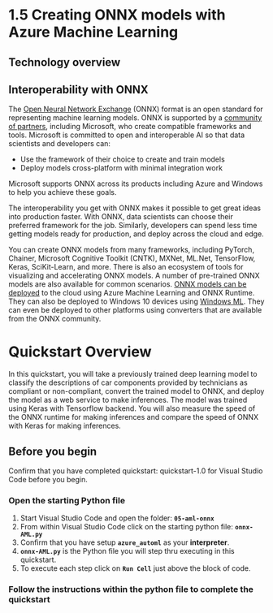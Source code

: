 # 1.5 Creating ONNX models with Azure Machine Learning
## Technology overview

## Interoperability with ONNX
The [Open Neural Network Exchange](https://onnx.ai/) (ONNX) format is an open standard for representing machine learning models. ONNX is supported by a [community of partners](https://onnx.ai/supported-tools), including Microsoft, who create compatible frameworks and tools. Microsoft is committed to open and interoperable AI so that data scientists and developers can:

- Use the framework of their choice to create and train models
- Deploy models cross-platform with minimal integration work

Microsoft supports ONNX across its products including Azure and Windows to help you achieve these goals.

The interoperability you get with ONNX makes it possible to get great ideas into production faster. With ONNX, data scientists can choose their preferred framework for the job. Similarly, developers can spend less time getting models ready for production, and deploy across the cloud and edge.

You can create ONNX models from many frameworks, including PyTorch, Chainer, Microsoft Cognitive Toolkit (CNTK), MXNet, ML.Net, TensorFlow, Keras, SciKit-Learn, and more.
There is also an ecosystem of tools for visualizing and accelerating ONNX models. A number of pre-trained ONNX models are also available for common scenarios.
[ONNX models can be deployed](https://docs.microsoft.com/azure/machine-learning/service/how-to-build-deploy-onnx#deploy) to the cloud using Azure Machine Learning and ONNX Runtime. They can also be deployed to Windows 10 devices using [Windows ML](https://docs.microsoft.com/windows/ai/). They can even be deployed to other platforms using converters that are available from the ONNX community.

# Quickstart Overview
In this quickstart, you will take a previously trained deep learning model to classify the descriptions of car components provided by technicians as compliant or non-compliant, convert the trained model to ONNX, and deploy the model as a web service to make inferences. The model was trained using Keras with Tensorflow backend. You will also measure the speed of the ONNX runtime for making inferences and compare the speed of ONNX with Keras for making inferences.

## Before you begin

Confirm that you have completed quickstart: quickstart-1.0 for Visual Studio Code before you begin.

### Open the starting Python file
1. Start Visual Studio Code and open the folder: **`05-aml-onnx`**
2. From within Visual Studio Code click on the starting python file: **`onnx-AML.py`**
3. Confirm that you have setup **`azure_automl`** as your **interpreter**.
4. **`onnx-AML.py`** is the Python file you will step thru executing in this quickstart.
5. To execute each step click on **`Run Cell`** just above the block of code.

### Follow the instructions within the python file to complete the quickstart
